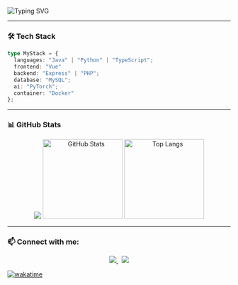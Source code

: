 ![Typing SVG](https://readme-typing-svg.demolab.com?font=Orbitron&size=26&duration=3000&pause=1000&color=9A031E&width=600&height=65&lines=Hi!+I'm+SeongGwan+Kim;Code+from+the+Abyss+😈)

---

### 🛠 Tech Stack
```ts
type MyStack = {
  languages: "Java" | "Python" | "TypeScript";
  frontend: "Vue"
  backend: "Express" | "PHP";
  database: "MySQL";
  ai: "PyTorch";
  container: "Docker"
};
```
---

### 📊 GitHub Stats
<p align="center">
  <img src="https://streak-stats.demolab.com?user=theunkillabledemonking&theme=radical&hide_border=true&date_format=M%20j%5B%2C%20Y%5D" />
  <img height="180em" src="https://github-readme-stats.vercel.app/api?username=theunkillabledemonking&show_icons=true&theme=radical" alt="GitHub Stats"/>
  <img height="180em" src="https://github-readme-stats.vercel.app/api/top-langs/?username=theunkillabledemonking&layout=compact&theme=radical" alt="Top Langs"/>
</p>

---

### 📫 Connect with me:
<p align="center">
  <a href="https://www.instagram.com/gwan1.82/">
    <img src="https://img.shields.io/badge/Instagram-E4405F?style=for-the-badge&logo=Instagram&logoColor=white"/>
  </a>
  &nbsp;
  <a href="mailto:abcqkdnxm@g.yju.ac.kr">
    <img src="https://img.shields.io/badge/Gmail-d14836?style=for-the-badge&logo=Gmail&logoColor=white"/>
  </a>
</p>


[![wakatime](https://wakatime.com/badge/user/8271be3c-01e8-4db1-bc77-d61f9e69c1e6.svg?style=for-the-badge)](https://wakatime.com/@8271be3c-01e8-4db1-bc77-d61f9e69c1e6)
